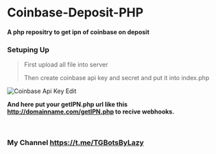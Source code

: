 # Coinbase-Deposit-PHP
#### A php repositry to get ipn of coinbase on deposit




### **Setuping Up**
>First upload all file into server
>
>Then create coinbase api key and secret and put it into index.php 

![Coinbase Api Key Edit](https://telegra.ph/file/335487efa56b2dbcf47cd.jpg)

**And here put your getIPN.php url like this http://domainname.com/getIPN.php to recive webhooks.**

</br>

### **My Channel https://t.me/TGBotsByLazy**
